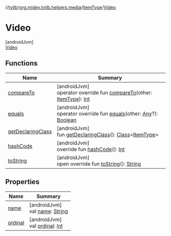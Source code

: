 //[tvlib](../../../../index.md)/[org.mjdev.tvlib.helpers.media](../../index.md)/[ItemType](../index.md)/[Video](index.md)

# Video

[androidJvm]\
[Video](index.md)

## Functions

| Name | Summary |
|---|---|
| [compareTo](../-photo/index.md#112259250%2FFunctions%2F-1596939238) | [androidJvm]<br>operator override fun [compareTo](../-photo/index.md#112259250%2FFunctions%2F-1596939238)(other: [ItemType](../index.md)): [Int](https://kotlinlang.org/api/latest/jvm/stdlib/kotlin/-int/index.html) |
| [equals](../../../org.mjdev.tvlib.webscrapper.base/-scrape-link/-priority/-preview/index.md#-1009559292%2FFunctions%2F-1596939238) | [androidJvm]<br>operator override fun [equals](../../../org.mjdev.tvlib.webscrapper.base/-scrape-link/-priority/-preview/index.md#-1009559292%2FFunctions%2F-1596939238)(other: [Any](https://kotlinlang.org/api/latest/jvm/stdlib/kotlin/-any/index.html)?): [Boolean](https://kotlinlang.org/api/latest/jvm/stdlib/kotlin/-boolean/index.html) |
| [getDeclaringClass](../../../org.mjdev.tvlib.webscrapper.base/-scrape-link/-priority/-preview/index.md#-131535050%2FFunctions%2F-1596939238) | [androidJvm]<br>fun [getDeclaringClass](../../../org.mjdev.tvlib.webscrapper.base/-scrape-link/-priority/-preview/index.md#-131535050%2FFunctions%2F-1596939238)(): [Class](https://developer.android.com/reference/kotlin/java/lang/Class.html)&lt;[ItemType](../index.md)&gt; |
| [hashCode](../../../org.mjdev.tvlib.webscrapper.base/-scrape-link/-priority/-preview/index.md#446421858%2FFunctions%2F-1596939238) | [androidJvm]<br>override fun [hashCode](../../../org.mjdev.tvlib.webscrapper.base/-scrape-link/-priority/-preview/index.md#446421858%2FFunctions%2F-1596939238)(): [Int](https://kotlinlang.org/api/latest/jvm/stdlib/kotlin/-int/index.html) |
| [toString](../../../org.mjdev.tvlib.webscrapper.base/-scrape-link/-priority/-preview/index.md#268255793%2FFunctions%2F-1596939238) | [androidJvm]<br>open override fun [toString](../../../org.mjdev.tvlib.webscrapper.base/-scrape-link/-priority/-preview/index.md#268255793%2FFunctions%2F-1596939238)(): [String](https://kotlinlang.org/api/latest/jvm/stdlib/kotlin/-string/index.html) |

## Properties

| Name | Summary |
|---|---|
| [name](../../../org.mjdev.tvlib.webscrapper.base/-scrape-link/-priority/-preview/index.md#-372974862%2FProperties%2F-1596939238) | [androidJvm]<br>val [name](../../../org.mjdev.tvlib.webscrapper.base/-scrape-link/-priority/-preview/index.md#-372974862%2FProperties%2F-1596939238): [String](https://kotlinlang.org/api/latest/jvm/stdlib/kotlin/-string/index.html) |
| [ordinal](../../../org.mjdev.tvlib.webscrapper.base/-scrape-link/-priority/-preview/index.md#-739389684%2FProperties%2F-1596939238) | [androidJvm]<br>val [ordinal](../../../org.mjdev.tvlib.webscrapper.base/-scrape-link/-priority/-preview/index.md#-739389684%2FProperties%2F-1596939238): [Int](https://kotlinlang.org/api/latest/jvm/stdlib/kotlin/-int/index.html) |
